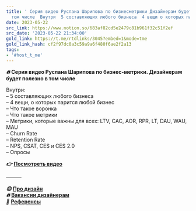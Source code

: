 ```yaml
---
title: ' Серия видео Руслана Шарипова по бизнесметрики Дизайнерам будет полезно в
  том числе  Внутри  5 составляющих любого бизнеса  4 вещи о которых парится л'
date: 2023-05-22
src_link: https://www.notion.so/683af82cd5e2479c81b961f32c51f2ef
src_date: '2023-05-22 21:34:00'
gold_link: https://t.me/rtdlinks/3045?embed=1&mode=tme
gold_link_hash: cf2f97dc0a3c59a9a6f480f6ae2f2a13
tags:
- '#host_t_me'
---
```


***🔥*** **Серия видео Руслана Шарипова по бизнес-метрики. Дизайнерам будет полезно в том числе**  
  
Внутри:  
– 5 составляющих любого бизнеса  
– 4 вещи, о которых парится любой бизнес  
– Что такое воронка  
– Что такое метрики  
– Метрики, которые важны для всех: LTV, CAC, AOR, RPR, LT, DAU, WAU, MAU  
– Churn Rate  
– Retention Rate  
– NPS, CSAT, CES и CES 2.0   
– Опросы  
  
***👉*** [**Посмотреть видео**](https://www.youtube.com/playlist?list=PLiHgeYuhc8XVTnR0G9wCFg0-x3axPTnil)  
  
———  
  
***😍*** [**Про дизайн**](https://t.me/jun_hi)  
***🔥*** [**Вакансии дизайнерам**](https://t.me/+6JXBS-RUDoFkZDQy)  
***🎨*** [**Референсы**](https://t.me/+MTnSrClFgDkwNmEy)